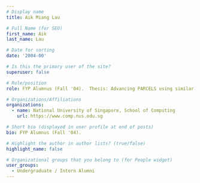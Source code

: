 ```yaml
---
# Display name
title: Aik Miang Lau

# Full Name (for SEO) 
first_name: Aik
last_name: Lau

# Date for sorting
date: '2004-00'

# Is this the primary user of the site?
superuser: false

# Role/position
role: FYP Alumnus (Fall '04).  Thesis: Advancing PARCELS using similar documents

# Organizations/Affiliations
organizations:
  - name: National University of Singapore, School of Computing
    url: https://www.comp.nus.edu.sg

# Short bio (displayed in user profile at end of posts)
bio: FYP Alumnus (Fall '04). 

# Highlight the author in author lists? (true/false)
highlight_name: false

# Organizational groups that you belong to (for People widget)
user_groups:
  - Undergraduate / Intern Alumni
---
```


